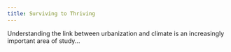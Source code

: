 ```yaml
---
title: Surviving to Thriving
---
```


Understanding the link between urbanization and climate is an increasingly important area of study...

